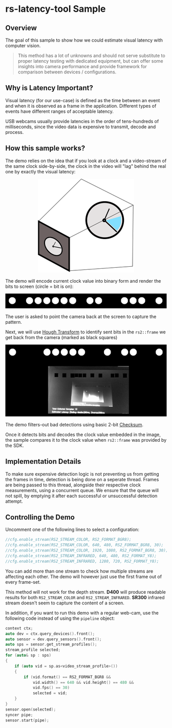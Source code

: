 # rs-latency-tool Sample

## Overview

The goal of this sample to show how we could estimate visual latency with computer vision. 

> This method has a lot of unknowns and should not serve substitute to proper latency testing with dedicated equipment, but can offer some insights into camera performance and provide framework for comparison between devices / configurations.

## Why is Latency Important? 
Visual latency (for our use-case) is defined as the time between an event and when it is observed as a frame in the application. Different types of events have different ranges of acceptable latency. 


USB webcams usually provide latencies in the order of tens-hundreds of milliseconds, since the video data is expensive to transmit, decode and process. 

## How this sample works?

The demo relies on the idea that if you look at a clock and a video-stream of the same clock side-by-side, the clock in the video will "lag" behind the real one by exactly the visual latency:
<p align="center"><img src="res/1.png" /></p>

The demo will encode current clock value into binary form and render the bits to screen (circle = bit is on):
<p align="center"><img src="res/2.PNG" /></p>

The user is asked to point the camera back at the screen to capture the pattern.


Next, we will use [Hough Transform](https://docs.opencv.org/2.4/doc/tutorials/imgproc/imgtrans/hough_circle/hough_circle.html) to identify sent bits in the `rs2::frame` we get back from the camera (marked as black squares)
<p align="center"><img src="res/3.png" /></p>

The demo filters-out bad detections using basic 2-bit [Checksum](https://en.wikipedia.org/wiki/Checksum).

Once it detects bits and decodes the clock value embedded in the image, the sample compares it to the clock value when `rs2::frame` was provided by the SDK.

## Implementation Details

To make sure expensive detection logic is not preventing us from getting the frames in time, detection is being done on a seperate thread. Frames are being passed to this thread, alongside their respective clock measurements, using a concurrent queue. 
We ensure that the queue will not spill, by emptying it after each successful or unsuccessful detection attempt. 

## Controlling the Demo

Uncomment one of the following lines to select a configuration:
```cpp
//cfg.enable_stream(RS2_STREAM_COLOR, RS2_FORMAT_BGR8);
//cfg.enable_stream(RS2_STREAM_COLOR, 640, 480, RS2_FORMAT_BGR8, 30);
//cfg.enable_stream(RS2_STREAM_COLOR, 1920, 1080, RS2_FORMAT_BGR8, 30);
//cfg.enable_stream(RS2_STREAM_INFRARED, 640, 480, RS2_FORMAT_Y8);
//cfg.enable_stream(RS2_STREAM_INFRARED, 1280, 720, RS2_FORMAT_Y8);
```
You can add more than one stream to check how multiple streams are affecting each other. The demo will however just use the first frame out of every frame-set. 


This method will not work for the depth stream. 
**D400** will produce readable results for both `RS2_STREAM_COLOR` and `RS2_STREAM_INFRARED`. **SR300** infrared stream doesn't seem to capture the content of a screen.


In addition, if you want to run this demo with a regular web-cam, use the following code instead of using the `pipeline` object:
```cpp
context ctx;
auto dev = ctx.query_devices().front();
auto sensor = dev.query_sensors().front();
auto sps = sensor.get_stream_profiles();
stream_profile selected;
for (auto& sp : sps)
{
    if (auto vid = sp.as<video_stream_profile>())
    {
        if (vid.format() == RS2_FORMAT_BGR8 &&
            vid.width() == 640 && vid.height() == 480 &&
            vid.fps() == 30)
            selected = vid;
    }
}
sensor.open(selected);
syncer pipe;
sensor.start(pipe);
```
